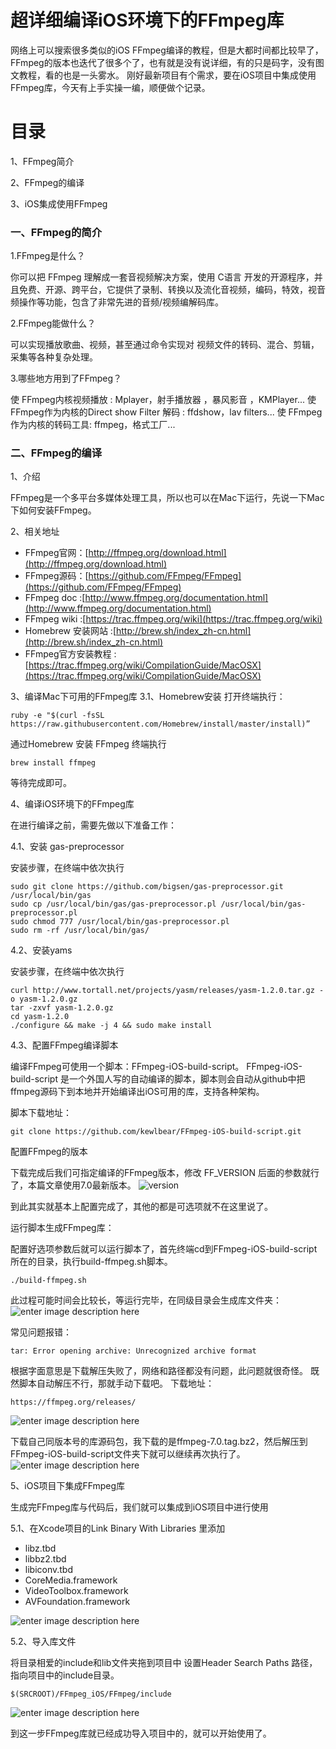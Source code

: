 # 超详细编译iOS环境下的FFmpeg库

网络上可以搜索很多类似的iOS FFmpeg编译的教程，但是大都时间都比较早了，FFmpeg的版本也迭代了很多个了，也有就是没有说详细，有的只是码字，没有图文教程，看的也是一头雾水。
刚好最新项目有个需求，要在iOS项目中集成使用FFmpeg库，今天有上手实操一编，顺便做个记录。


# 目录

1、FFmpeg简介

2、FFmpeg的编译

3、iOS集成使用FFmpeg

### 一、FFmpeg的简介

1.FFmpeg是什么？

你可以把 FFmpeg 理解成一套音视频解决方案，使用 C语言 开发的开源程序，并且免费、开源、跨平台，它提供了录制、转换以及流化音视频，编码，特效，视音频操作等功能，包含了非常先进的音频/视频编解码库。

2.FFmpeg能做什么？

可以实现播放歌曲、视频，甚至通过命令实现对 视频文件的转码、混合、剪辑，采集等各种复杂处理。

3.哪些地方用到了FFmpeg？

使 FFmpeg内核视频播放 : Mplayer，射手播放器 ，暴风影音 ，KMPlayer...
使 FFmpeg作为内核的Direct show Filter 解码 : ffdshow，lav filters...
使 FFmpeg作为内核的转码工具: ffmpeg，格式工厂...



### 二、FFmpeg的编译

1、介绍

FFmpeg是一个多平台多媒体处理工具，所以也可以在Mac下运行，先说一下Mac下如何安装FFmpeg。

2、相关地址

 - FFmpeg官网：[http://ffmpeg.org/download.html](http://ffmpeg.org/download.html)
 - FFmpeg源码：[https://github.com/FFmpeg/FFmpeg](https://github.com/FFmpeg/FFmpeg)
 - FFmpeg doc :[http://www.ffmpeg.org/documentation.html](http://www.ffmpeg.org/documentation.html)
 - FFmpeg wiki :[https://trac.ffmpeg.org/wiki](https://trac.ffmpeg.org/wiki)
 - Homebrew 安装网站 :[http://brew.sh/index_zh-cn.html](http://brew.sh/index_zh-cn.html)
 - FFmpeg官方安装教程 :[https://trac.ffmpeg.org/wiki/CompilationGuide/MacOSX](https://trac.ffmpeg.org/wiki/CompilationGuide/MacOSX)

3、编译Mac下可用的FFmpeg库
		3.1、Homebrew安装
		打开终端执行：
		

    ruby -e "$(curl -fsSL https://raw.githubusercontent.com/Homebrew/install/master/install)”
    
通过Homebrew 安装 FFmpeg
终端执行

    brew install ffmpeg

等待完成即可。

4、编译iOS环境下的FFmpeg库

在进行编译之前，需要先做以下准备工作：

4.1、安装 gas-preprocessor

安装步骤，在终端中依次执行

    sudo git clone https://github.com/bigsen/gas-preprocessor.git /usr/local/bin/gas
    sudo cp /usr/local/bin/gas/gas-preprocessor.pl /usr/local/bin/gas-preprocessor.pl
    sudo chmod 777 /usr/local/bin/gas-preprocessor.pl
    sudo rm -rf /usr/local/bin/gas/

4.2、安装yams

安装步骤，在终端中依次执行

    curl http://www.tortall.net/projects/yasm/releases/yasm-1.2.0.tar.gz -o yasm-1.2.0.gz
    tar -zxvf yasm-1.2.0.gz
    cd yasm-1.2.0
    ./configure && make -j 4 && sudo make install

4.3、配置FFmpeg编译脚本

编译FFmpeg可使用一个脚本：FFmpeg-iOS-build-script。
FFmpeg-iOS-build-script 是一个外国人写的自动编译的脚本，脚本则会自动从github中把ffmpeg源码下到本地并开始编译出iOS可用的库，支持各种架构。

脚本下载地址：

    git clone https://github.com/kewlbear/FFmpeg-iOS-build-script.git


配置FFmpeg的版本

下载完成后我们可指定编译的FFmpeg版本，修改 FF_VERSION 后面的参数就行了，本篇文章使用7.0最新版本。
![version](https://raw.githubusercontent.com/MrHT/FFmpeg-iOS/main/version.png)

到此其实就基本上配置完成了，其他的都是可选项就不在这里说了。

运行脚本生成FFmpeg库：

配置好选项参数后就可以运行脚本了，首先终端cd到FFmpeg-iOS-build-script所在的目录，执行build-ffmpeg.sh脚本。

    ./build-ffmpeg.sh

此过程可能时间会比较长，等运行完毕，在同级目录会生成库文件夹：
![enter image description here](https://github.com/MrHT/FFmpeg-iOS/blob/main/WechatIMG79.jpg?raw=true)

常见问题报错：

    tar: Error opening archive: Unrecognized archive format

根据字面意思是下载解压失败了，网络和路径都没有问题，此问题就很奇怪。
既然脚本自动解压不行，那就手动下载吧。
下载地址：

    https://ffmpeg.org/releases/

![enter image description here](https://github.com/MrHT/FFmpeg-iOS/blob/main/1956429384520.png?raw=true)

下载自己同版本号的库源码包，我下载的是ffmpeg-7.0.tag.bz2，然后解压到FFmpeg-iOS-build-script文件夹下就可以继续再次执行了。
![enter image description here](https://github.com/MrHT/FFmpeg-iOS/blob/main/WechatIMG79.jpg?raw=true)

5、iOS项目下集成FFmpeg库

生成完FFmpeg库与代码后，我们就可以集成到iOS项目中进行使用

5.1、在Xcode项目的Link Binary With Libraries 里添加

 - libz.tbd
 - libbz2.tbd
 - libiconv.tbd
 - CoreMedia.framework
 - VideoToolbox.framework
 - AVFoundation.framework

![enter image description here](https://github.com/MrHT/FFmpeg-iOS/blob/main/aHR0cHM6Ly91cGxvYWQtaW1hZ2VzLmppYW5zaHUuaW8vdXBsb2FkX2ltYWdlcy83OTA4OTAtYjZlNjMwODY2MTk3MWQ2Zi5wbmc.png?raw=true)

5.2、导入库文件

将目录相爱的include和lib文件夹拖到项目中
设置Header Search Paths 路径，指向项目中的include目录。

    $(SRCROOT)/FFmpeg_iOS/FFmpeg/include

![enter image description here](https://github.com/MrHT/FFmpeg-iOS/blob/main/aHR0cHM6Ly91cGxvYWQtaW1hZ2VzLmppYW5zaHUuaW8vdXBsb2FkX2ltYWdlcy83OTA4OTAtYTU0YWFkMzNiZDQ2Y2UzYS5wbmc.png?raw=true)

到这一步FFmpeg库就已经成功导入项目中的，就可以开始使用了。



